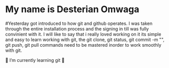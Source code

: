 # My name is Desterian Omwaga
#Yesterday got introduced to how git and github operates. I was taken through the entire installation process and the signing in till was fully convinient with it. I will like to say that i really loved working on it its simple and easy to learn working with git, the git clone, git status, git commit -m "", git push, git pull commands need to be mastered inorder to work smoothly with git.

🌱 I’m currently learning git 👋
